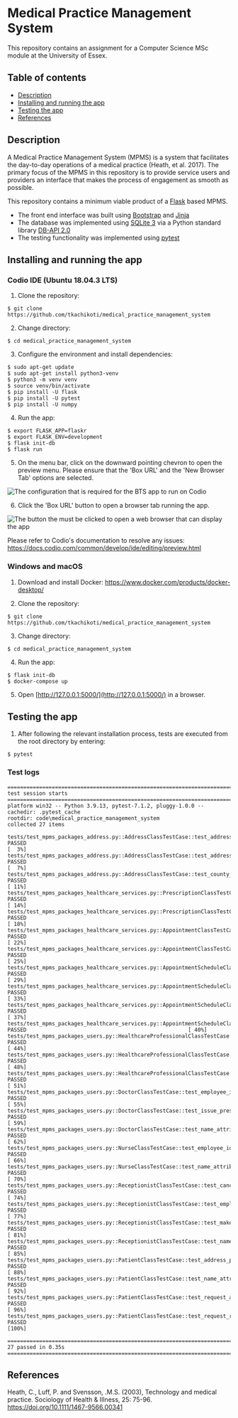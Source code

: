 # Medical Practice Management System

This repository contains an assignment for a Computer Science MSc module at the University of Essex.

## Table of contents

- [Description](#description)
- [Installing and running the app](#installing-and-running-the-app)
- [Testing the app](#testing-the-app)
- [References](#references)

## Description

A Medical Practice Management System (MPMS) is a system that facilitates the day-to-day operations of a medical practice (Heath, et al. 2017). The primary focus of the MPMS in this repository is to provide service users and providers an interface that makes the process of engagement as smooth as possible.

This repository contains a minimum viable product of a [Flask](https://github.com/pallets/flask) based MPMS.
- The front end interface was built using [Bootstrap](https://github.com/twbs/bootstrap) and [Jinja](https://github.com/pallets/jinja)
- The database was implemented using [SQLite 3](https://github.com/sqlite/sqlite) via a Python standard library [DB-API 2.0](https://docs.python.org/3/library/sqlite3.html)
- The testing functionality was implemented using [pytest](https://github.com/pytest-dev/pytest)

## Installing and running the app

### Codio IDE (Ubuntu 18.04.3 LTS)

1. Clone the repository:

```
$ git clone https://github.com/tkachikoti/medical_practice_management_system
```

2. Change directory:

```
$ cd medical_practice_management_system
```

3. Configure the environment and install dependencies:

```
$ sudo apt-get update
$ sudo apt-get install python3-venv
$ python3 -m venv venv
$ source venv/bin/activate
$ pip install -U flask
$ pip install -U pytest
$ pip install -U numpy
```

4. Run the app:

```
$ export FLASK_APP=flaskr
$ export FLASK_ENV=development
$ flask init-db
$ flask run
```

5. On the menu bar, click on the downward pointing chevron to open the preview menu. Please ensure that the 'Box URL' and the 'New Browser Tab' options are selected.

![The configuration that is required for the BTS app to run on Codio](https://tkachikoti-cloud-object-storage.ams3.digitaloceanspaces.com/images/github/bug-tracking-system/codio_config_1.png)

6. Click the 'Box URL' button to open a browser tab running the app.

![The button the must be clicked to open a web browser that can display the app](https://tkachikoti-cloud-object-storage.ams3.digitaloceanspaces.com/images/github/bug-tracking-system/codio_config_2.png)

Please refer to Codio's documentation to resolve any issues:
https://docs.codio.com/common/develop/ide/editing/preview.html

### Windows and macOS

1. Download and install Docker: https://www.docker.com/products/docker-desktop/

2. Clone the repository:

```
$ git clone https://github.com/tkachikoti/medical_practice_management_system
```

3. Change directory:

```
$ cd medical_practice_management_system
```

4. Run the app:

```
$ flask init-db
$ docker-compose up
```

5. Open [http://127.0.0.1:5000/](http://127.0.0.1:5000/) in a browser.

## Testing the app

1. After following the relevant installation process, tests are executed from the root directory by entering:

```
$ pytest
```

### Test logs

```
========================================================================================= test session starts ==========================================================================================
platform win32 -- Python 3.9.13, pytest-7.1.2, pluggy-1.0.0 --
cachedir: .pytest_cache
rootdir: code\medical_practice_management_system
collected 27 items

tests/test_mpms_packages_address.py::AddressClassTestCase::test_address_line_2_attribute_with_data PASSED                                                                                         [  3%] 
tests/test_mpms_packages_address.py::AddressClassTestCase::test_address_line_2_attribute_without_data PASSED                                                                                      [  7%] 
tests/test_mpms_packages_address.py::AddressClassTestCase::test_county_attribute PASSED                                                                                                           [ 11%] 
tests/test_mpms_packages_healthcare_services.py::PrescriptionClassTestCase::test_address_line_2_attribute_with_data PASSED                                                                        [ 14%] 
tests/test_mpms_packages_healthcare_services.py::PrescriptionClassTestCase::test_prescription_type_attribute_with_data PASSED                                                                     [ 18%] 
tests/test_mpms_packages_healthcare_services.py::AppointmentClassTestCase::test_appointment_id_attribute_with_data PASSED                                                                         [ 22%] 
tests/test_mpms_packages_healthcare_services.py::AppointmentClassTestCase::test_postcode_attribute_with_data PASSED                                                                               [ 25%] 
tests/test_mpms_packages_healthcare_services.py::AppointmentScheduleClassTestCase::test_add_appointment_method_with_data PASSED                                                                   [ 29%]
tests/test_mpms_packages_healthcare_services.py::AppointmentScheduleClassTestCase::test_cancel_appointment_method_with_data PASSED                                                                [ 33%] 
tests/test_mpms_packages_healthcare_services.py::AppointmentScheduleClassTestCase::test_employee_name_attribute_with_data PASSED                                                                  [ 37%] 
tests/test_mpms_packages_healthcare_services.py::AppointmentScheduleClassTestCase::test_find_next_available_appointment_method_with_data PASSED                                                   [ 40%]
tests/test_mpms_packages_users.py::HealthcareProfessionalClassTestCase::test_consultation_method PASSED                                                                                           [ 44%] 
tests/test_mpms_packages_users.py::HealthcareProfessionalClassTestCase::test_employee_id_attribute PASSED                                                                                         [ 48%] 
tests/test_mpms_packages_users.py::HealthcareProfessionalClassTestCase::test_name_attribute PASSED                                                                                                [ 51%] 
tests/test_mpms_packages_users.py::DoctorClassTestCase::test_employee_id_attribute PASSED                                                                                                         [ 55%]
tests/test_mpms_packages_users.py::DoctorClassTestCase::test_issue_prescription_method PASSED                                                                                                     [ 59%] 
tests/test_mpms_packages_users.py::DoctorClassTestCase::test_name_attribute PASSED                                                                                                                [ 62%] 
tests/test_mpms_packages_users.py::NurseClassTestCase::test_employee_id_attribute PASSED                                                                                                          [ 66%] 
tests/test_mpms_packages_users.py::NurseClassTestCase::test_name_attribute PASSED                                                                                                                 [ 70%]
tests/test_mpms_packages_users.py::ReceptionistClassTestCase::test_cancel_appointment_method PASSED                                                                                               [ 74%] 
tests/test_mpms_packages_users.py::ReceptionistClassTestCase::test_employee_id_attribute PASSED                                                                                                   [ 77%] 
tests/test_mpms_packages_users.py::ReceptionistClassTestCase::test_make_appointment_method PASSED                                                                                                 [ 81%] 
tests/test_mpms_packages_users.py::ReceptionistClassTestCase::test_name_attribute PASSED                                                                                                          [ 85%]
tests/test_mpms_packages_users.py::PatientClassTestCase::test_address_postcode_attribute PASSED                                                                                                   [ 88%] 
tests/test_mpms_packages_users.py::PatientClassTestCase::test_name_attribute PASSED                                                                                                               [ 92%] 
tests/test_mpms_packages_users.py::PatientClassTestCase::test_request_appointment_method PASSED                                                                                                   [ 96%] 
tests/test_mpms_packages_users.py::PatientClassTestCase::test_request_repeat_prescription_method PASSED                                                                                           [100%]

========================================================================================== 27 passed in 0.35s ========================================================================================== 
```

## References

Heath, C., Luff, P. and Svensson, .M.S. (2003), Technology and medical practice. Sociology of Health & Illness, 25: 75-96. https://doi.org/10.1111/1467-9566.00341